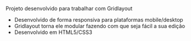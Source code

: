 Projeto desenvolvido para trabalhar com Gridlayout

- Desenvolvido de forma responsiva para plataformas mobile/desktop
- Gridlayout torna ele modular fazendo com que seja fácil a sua edição
- Desenvolvido em HTML5/CSS3
